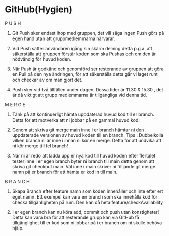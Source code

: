 # GitHub(Hygien)

P U S H

1. Git Push sker endast ihop med gruppen, det vill säga ingen Push görs på egen hand utan att gruppmedlemmarna närvarar.

2. Vid Push sätter användaren igång sin skärm delning detta p.g.a. att säkerställa att gruppen förstår koden som ska Pushas och om den är nödvändig för huvud koden.

3. När Push är godkänd och genomförd ser resterande av gruppen att göra en Pull på den nya ändringen,  för att säkerställa detta går vi laget runt och checkar av om man gjort det.

4. Push sker vid två tillfällen under dagen. Dessa tider är 11.30 & 15.30 , det är då viktigt att grupp medlemmarna är tillgängliga vid denna tid.

M E R G E

1. Tänk på  att kontinuerligt hämta uppdaterad huvud kod till er branch. Detta för att motverka att ni jobbar på en gammal huvud kod!

2. Genom att skriva git merge main inne i er branch hämtar ni den uppdaterade versionen av huvud koden till en branch.
Tips : Dubbelkolla vilken branch ni är inne i innan ni kör en merge. Detta för att undvika att ni kör merge till fel branch!

3. När ni är redo att ladda upp er nya kod till huvud koden efter flertalet tester inne i er egen branch byter ni branch till main detta genom att skriva git checkout main.
Väl inne i main skriver ni följande git merge namn på er branch för att hämta er kod in till main.

B R A N C H

1. Skapa Branch efter feature namn som koden innehåller och inte efter ert eget namn. Ett exempel kan vara en branch som ska innehålla kod för checka tillgänligheten på rum. Den kan då heta feature/checkAvailability

2. I er egen branch kan nu köra add, commit och push utan konstigheter! Detta kan vara bra för att resterande grupp kan via GitHub få tillgänglighet till er kod som ni jobbar på i er branch om ni skulle behöva  hjälp.
